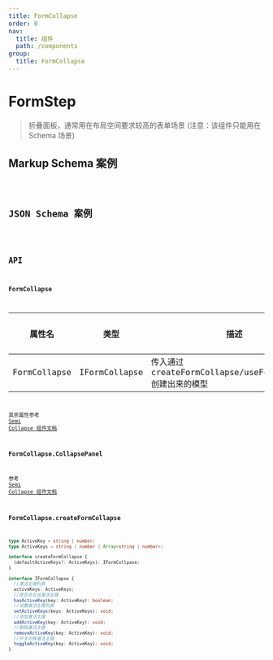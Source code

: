 ```yaml
---
title: FormCollapse
order: 0
nav:
  title: 组件
  path: /components
group:
  title: FormCollapse
---
```


# FormStep

> 折叠面板，通常用在布局空间要求较高的表单场景
> (注意：该组件只能用在 Schema 场景)

## Markup Schema 案例

<code src="./demo/index_1.tsx" />

## JSON Schema 案例

<code src="./demo/index_2.tsx" />

## API

### FormCollapse

| 属性名       | 类型          | 描述                                                       | 默认值 |
| ------------ | ------------- | ---------------------------------------------------------- | ------ |
| FormCollapse | IFormCollapse | 传入通过 createFormCollapse/useFormCollapse 创建出来的模型 | -      |

其余属性参考 <a href="https://arco.design/zh-CN/show/collapse" target="_blank">Semi Collapse 组件文档</a>

### FormCollapse.CollapsePanel

参考 <a href="https://arco.design/zh-CN/show/collapse" target="_blank">Semi Collapse 组件文档</a>

### FormCollapse.createFormCollapse

```typescript
type ActiveKey = string | number;
type ActiveKeys = string | number | Array<string | number>;

interface createFormCollapse {
  (defaultActiveKeys?: ActiveKeys): IFormCollpase;
}

interface IFormCollapse {
  //激活主键列表
  activeKeys: ActiveKeys;
  //是否存在该激活主键
  hasActiveKey(key: ActiveKey): boolean;
  //设置激活主键列表
  setActiveKeys(keys: ActiveKeys): void;
  //添加激活主键
  addActiveKey(key: ActiveKey): void;
  //删除激活主键
  removeActiveKey(key: ActiveKey): void;
  //开关切换激活主键
  toggleActiveKey(key: ActiveKey): void;
}
```
